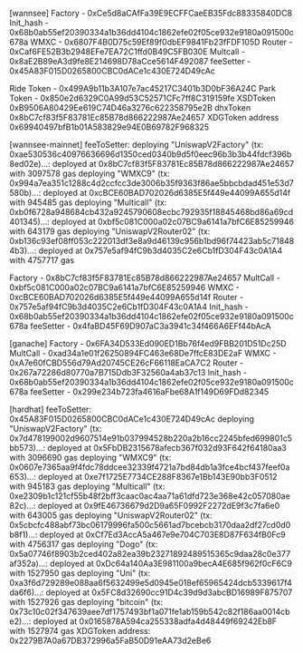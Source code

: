 [wannsee]
Factory - 0xCe5d8aCAfFa39E9ECFFCaeEB35Fdc88335840DC8
Init_hash - 0x68b0ab55ef20390334a1b36dd4104c1862efe02f05ce932e9180a091500c678a
WMXC - 0x6807F4B0D75c59Ef89f0dbEF9841Fb23fFDF105D
Router - 0xCaf6FE52B3b2948EFe7EA72C1ffd0B49C5FB030E
Multcall - 0x8aE2B89eA3d9fe8E214698D78aCce5614F492087
feeSetter - 0x45A83F015D0265800CBC0dACe1c430E724D49cAc

Ride Token - 0x499A9b11b3A107e7ac45217C3401b3D0bF36A24C
Park Token - 0x850e2d6329C0A99d53C52571CFc7ff8C319159fe
XSDToken
0xB9506A80429Ee619C74D46a3276c622358795e2B
dhxToken
0x8bC7cf83f5F83781Ec85B78d866222987Ae24657
XDGToken address
0x69940497bfB1b01A583829e94E0B69782F968325

[wannsee-mainnet]
feeToSetter:
deploying "UniswapV2Factory" (tx: 0xae530536c40976636696d1350ced0340b9d5f0eec96b3b3b44fdcf396b8ed02e)...: deployed at 0x8bC7cf83f5F83781Ec85B78d866222987Ae24657 with 3097578 gas
deploying "WMXC9" (tx: 0x994a7ea351c1288c4d2ccfcc3de3006b35f9363f86ae5bbcbdad451e53d7580b)...: deployed at 0xcBCE60BAD702026d6385E5f449e44099A655d14f with 945485 gas
deploying "Multicall" (tx: 0xb0f6728a948684cb432a9245790608ecbc792935f18845468bd86a69cd401345)...: deployed at 0xbf5c081C000a02c07BC9a6141a7bfC6E85259946 with 643179 gas
deploying "UniswapV2Router02" (tx: 0xb136c93ef08ff053c222013df3e8a9d46139c956b1bd96f74423ab5c718484b3)...: deployed at 0x757e5af94fC9b3d4035C2e6Cb1fD304F43c0A1A4 with 4757717 gas

Factory - 0x8bC7cf83f5F83781Ec85B78d866222987Ae24657
MultCall - 0xbf5c081C000a02c07BC9a6141a7bfC6E85259946
WMXC - 0xcBCE60BAD702026d6385E5f449e44099A655d14f
Router - 0x757e5af94fC9b3d4035C2e6Cb1fD304F43c0A1A4
Init_hash - 0x68b0ab55ef20390334a1b36dd4104c1862efe02f05ce932e9180a091500c678a
feeSetter - 0x4faBD45F69D907aC3a3941c34f466A6EFf44bAcA

[ganache]
Factory - 0x6FA34D533Ed090ED1Bb76f4ed9FBB201D51Dc25D
MultCall - 0xad34a1e01f26250894FC463e68De7ffcE83DE2aF
WMXC - 0xA7e60fCBD556d79Ad20745CE26cF66118EaCA7C2
Router - 0x267a72286d80770a7B715Ddb3F32560a4ab37c13
Init_hash - 0x68b0ab55ef20390334a1b36dd4104c1862efe02f05ce932e9180a091500c678a
feeSetter - 0x299e234b723fa4616aFbe68A1f149D69FDd82345

[hardhat]
feeToSetter: 0x45A83F015D0265800CBC0dACe1c430E724D49cAc
deploying "UniswapV2Factory" (tx: 0x7d478199002d9607514e91b037994528b220a2b16cc2245bfed699801c5bb573)...: deployed at 0x5FbDB2315678afecb367f032d93F642f64180aa3 with 3096690 gas
deploying "WMXC9" (tx: 0x0607e7365aa9f4fdc78ddcee32339f4721a7bd84db1a3fce4bcf437feef0a653)...: deployed at 0xe7f1725E7734CE288F8367e1Bb143E90bb3F0512 with 945183 gas
deploying "Multicall" (tx: 0xe2309b1c121cf55b48f2bff3caac0ac4aa71a61dfd723e368e42c057080ae82c)...: deployed at 0x9fE46736679d2D9a65F0992F2272dE9f3c7fa6e0 with 643005 gas
deploying "UniswapV2Router02" (tx: 0x5cbcfc488abf73bc06179996fa500c5661ad7bcebcb3170daa2df27cd0d0b8f1)...: deployed at 0xCf7Ed3AccA5a467e9e704C703E8D87F634fB0Fc9 with 4756317 gas
deploying "Dogo" (tx: 0x5a07746f8903b2ced402a82ea39b23271892489515365c9daa28c0e377af352a)...: deployed at 0xDc64a140Aa3E981100a9becA4E685f962f0cF6C9 with 1527950 gas
deploying "Uni" (tx: 0xa3f6d729289e088aa6f5632499e5d0945e018ef65965424dcb5339617f4da6f6)...: deployed at 0x5FC8d32690cc91D4c39d9d3abcBD16989F875707 with 1527926 gas
deploying "bitcoin" (tx: 0x73c10c02f347639aee7df1757493bf1a071fe1ab159b542c82f186aa0014cbe2)...: deployed at 0x0165878A594ca255338adfa4d48449f69242Eb8F with 1527974 gas
XDGToken address: 0x2279B7A0a67DB372996a5FaB50D91eAA73d2eBe6
